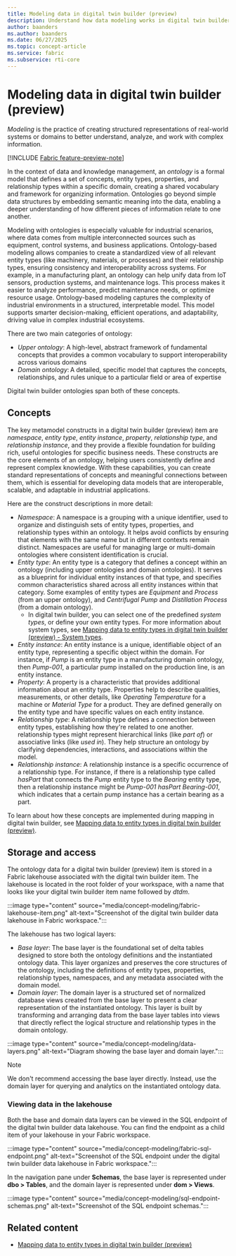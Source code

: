 ```yaml
---
title: Modeling data in digital twin builder (preview)
description: Understand how data modeling works in digital twin builder (preview).
author: baanders
ms.author: baanders
ms.date: 06/27/2025
ms.topic: concept-article
ms.service: fabric
ms.subservice: rti-core
---
```


# Modeling data in digital twin builder (preview)

*Modeling* is the practice of creating structured representations of real-world systems or domains to better understand, analyze, and work with complex information. 

[!INCLUDE [Fabric feature-preview-note](../../includes/feature-preview-note.md)]

In the context of data and knowledge management, an *ontology* is a formal model that defines a set of concepts, entity types, properties, and relationship types within a specific domain, creating a shared vocabulary and framework for organizing information. Ontologies go beyond simple data structures by embedding semantic meaning into the data, enabling a deeper understanding of how different pieces of information relate to one another.

Modeling with ontologies is especially valuable for industrial scenarios, where data comes from multiple interconnected sources such as equipment, control systems, and business applications. Ontology-based modeling allows companies to create a standardized view of all relevant entity types (like machinery, materials, or processes) and their relationship types, ensuring consistency and interoperability across systems. For example, in a manufacturing plant, an ontology can help unify data from IoT sensors, production systems, and maintenance logs. This process makes it easier to analyze performance, predict maintenance needs, or optimize resource usage. Ontology-based modeling captures the complexity of industrial environments in a structured, interpretable model. This model supports smarter decision-making, efficient operations, and adaptability, driving value in complex industrial ecosystems.

There are two main categories of ontology:

* *Upper ontology*: A high-level, abstract framework of fundamental concepts that provides a common vocabulary to support interoperability across various domains
* *Domain ontology*: A detailed, specific model that captures the concepts, relationships, and rules unique to a particular field or area of expertise

Digital twin builder ontologies span both of these concepts.

## Concepts

The key metamodel constructs in a digital twin builder (preview) item are *namespace*, *entity type*, *entity instance*, *property*, *relationship type*, and *relationship instance*, and they provide a flexible foundation for building rich, useful ontologies for specific business needs. These constructs are the core elements of an ontology, helping users consistently define and represent complex knowledge. With these capabilities, you can create standard representations of concepts and meaningful connections between them, which is essential for developing data models that are interoperable, scalable, and adaptable in industrial applications.

Here are the construct descriptions in more detail:
* *Namespace*: A namespace is a grouping with a unique identifier, used to organize and distinguish sets of entity types, properties, and relationship types within an ontology. It helps avoid conflicts by ensuring that elements with the same name but in different contexts remain distinct. Namespaces are useful for managing large or multi-domain ontologies where consistent identification is crucial.
* *Entity type*: An entity type is a category that defines a concept within an ontology (including upper ontologies and domain ontologies). It serves as a blueprint for individual entity instances of that type, and specifies common characteristics shared across all entity instances within that category. Some examples of entity types are *Equipment* and *Process* (from an upper ontology), and *Centrifugal Pump* and *Distillation Process* (from a domain ontology).
    * In digital twin builder, you can select one of the predefined *system types*, or define your own entity types. For more information about system types, see [Mapping data to entity types in digital twin builder (preview) - System types](concept-mapping.md#system-types).
* *Entity instance*: An entity instance is a unique, identifiable object of an entity type, representing a specific object within the domain. For instance, if *Pump* is an entity type in a manufacturing domain ontology, then *Pump-001*, a particular pump installed on the production line, is an entity instance.
* *Property*: A property is a characteristic that provides additional information about an entity type. Properties help to describe qualities, measurements, or other details, like *Operating Temperature* for a machine or *Material Type* for a product. They are defined generally on the entity type and have specific values on each entity instance.
* *Relationship type*: A relationship type defines a connection between entity types, establishing how they're related to one another. relationship types might represent hierarchical links (like *part of*) or associative links (like *used in*). They help structure an ontology by clarifying dependencies, interactions, and associations within the model.
* *Relationship instance*: A relationship instance is a specific occurrence of a relationship type. For instance, if there is a relationship type called *hasPart* that connects the *Pump* entity type to the *Bearing* entity type, then a relationship instance might be *Pump-001 hasPart Bearing-001*, which indicates that a certain pump instance has a certain bearing as a part.

To learn about how these concepts are implemented during mapping in digital twin builder, see [Mapping data to entity types in digital twin builder (preview)](concept-mapping.md).

## Storage and access

The ontology data for a digital twin builder (preview) item is stored in a Fabric lakehouse associated with the digital twin builder item. The lakehouse is located in the root folder of your workspace, with a name that looks like your digital twin builder item name followed by *dtdm*.

:::image type="content" source="media/concept-modeling/fabric-lakehouse-item.png" alt-text="Screenshot of the digital twin builder data lakehouse in Fabric workspace.":::

The lakehouse has two logical layers:

* *Base layer*: The base layer is the foundational set of delta tables designed to store both the ontology definitions and the instantiated ontology data. This layer organizes and preserves the core structures of the ontology, including the definitions of entity types, properties, relationship types, namespaces, and any metadata associated with the domain model.
* *Domain layer*: The domain layer is a structured set of normalized database views created from the base layer to present a clear representation of the instantiated ontology. This layer is built by transforming and arranging data from the base layer tables into views that directly reflect the logical structure and relationship types in the domain ontology.

:::image type="content" source="media/concept-modeling/data-layers.png" alt-text="Diagram showing the base layer and domain layer.":::

>[!NOTE]
>We don't recommend accessing the base layer directly. Instead, use the domain layer for querying and analytics on the instantiated ontology data.

### Viewing data in the lakehouse

Both the base and domain data layers can be viewed in the SQL endpoint of the digital twin builder data lakehouse. You can find the endpoint as a child item of your lakehouse in your Fabric workspace.

:::image type="content" source="media/concept-modeling/fabric-sql-endpoint.png" alt-text="Screenshot of the SQL endpoint under the digital twin builder data lakehouse in Fabric workspace.":::

In the navigation pane under **Schemas**, the base layer is represented under **dbo > Tables**, and the domain layer is represented under **dom > Views**.

:::image type="content" source="media/concept-modeling/sql-endpoint-schemas.png" alt-text="Screenshot of the SQL endpoint schemas.":::

## Related content

* [Mapping data to entity types in digital twin builder (preview)](concept-mapping.md)
